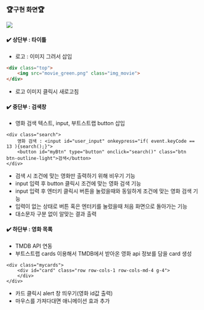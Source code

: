 
### 🏆구현 화면🏆
![](https://velog.velcdn.com/images/hrnn00/post/e0457e75-41df-49db-99c3-d4721c3b4e38/image.png)

#### ✔️ 상단부 : 타이틀
- 로고 : 이미지 그려서 삽입
```html
<div class="top">
    <img src="movie_green.png" class="img_movie">
</div>
```
- 로고 이미지 클릭시 새로고침
#### ✔️ 중단부 : 검색창
- 영화 검색 텍스트, input, 부트스트랩 button 삽입
```
<div class="search">
    영화 검색 : <input id="user_input" onkeypress="if( event.keyCode == 13 ){search();}">
    <button id="myBtn" type="button" onclick="search()" class="btn btn-outline-light">검색</button>
</div>
```
- 검색 시 조건에 맞는 영화만 출력하기 위해 비우기 기능
- input 입력 후 button 클릭시 조건에 맞는 영화 검색 기능
- input 입력 후 엔터키 클릭시 버튼을 눌렀을때와 동일하게 조건에 맞는 영화 검색 기능
- 입력이 없는 상태로 버튼 혹은 엔터키를 눌렀을때 처음 화면으로 돌아가는 기능
- 대소문자 구분 없이 알맞는 결과 출력
#### ✔️ 하단부 : 영화 목록
- TMDB API 연동
- 부트스트랩 cards 이용해서 TMDB에서 받아온 영화 api 정보를 담을 card 생성
```
<div class="mycards">
    <div id="card" class="row row-cols-1 row-cols-md-4 g-4">
    </div>
</div>
```
- 카드 클릭시 alert 창 띄우기(영화 id값 출력)
- 마우스를 가져다대면 애니메이션 효과 추가
